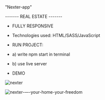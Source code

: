 "Nexter-app" 

------- REAL ESTATE -------

- FULLY RESPONSIVE

- Technologies used: HTML/SASS/JavaScript

- RUN PROJECT:
- a) write npm start in terminal
- b) use live server
- DEMO

![nexter](https://user-images.githubusercontent.com/79769638/162432702-3ede978e-cfdb-44e7-92b1-72d0d8f064f6.gif)

![nexter-—-your-home-your-freedom](https://user-images.githubusercontent.com/79769638/156231069-25b61aed-2302-4f1f-822a-038c8cc1e539.png)
